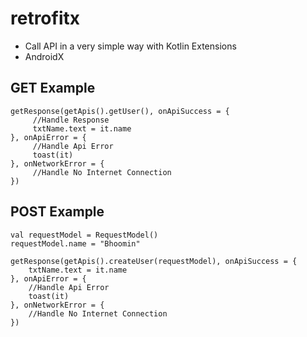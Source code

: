 # retrofitx
- Call API in a very simple way with Kotlin Extensions
- AndroidX

## GET Example
```
getResponse(getApis().getUser(), onApiSuccess = {
     //Handle Response
     txtName.text = it.name
}, onApiError = {
     //Handle Api Error
     toast(it)
}, onNetworkError = {
     //Handle No Internet Connection
})

```

## POST Example
```
val requestModel = RequestModel()
requestModel.name = "Bhoomin"

getResponse(getApis().createUser(requestModel), onApiSuccess = {
    txtName.text = it.name
}, onApiError = {
    //Handle Api Error
    toast(it)
}, onNetworkError = {
    //Handle No Internet Connection
})
